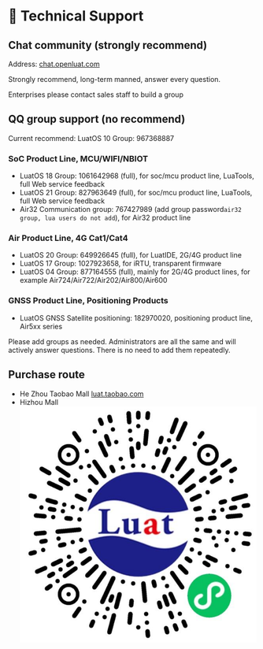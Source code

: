 # 💬 Technical Support

## Chat community (strongly recommend)

Address: [chat.openluat.com](https://chat.openluat.com)

Strongly recommend, long-term manned, answer every question.

Enterprises please contact sales staff to build a group

## QQ group support (no recommend)

Current recommend: LuatOS 10 Group: 967368887

### SoC Product Line, MCU/WIFI/NBIOT
* LuatOS 18 Group: 1061642968 (full), for soc/mcu product line, LuaTools, full Web service feedback
* LuatOS 21 Group: 827963649 (full), for soc/mcu product line, LuaTools, full Web service feedback
* Air32 Communication group: 767427989 (add group password` air32 group, lua users do not add `), for Air32 product line

### Air Product Line, 4G Cat1/Cat4
* LuatOS 20 Group: 649926645 (full), for LuatIDE, 2G/4G product line
* LuatOS 17 Group: 1027923658, for iRTU, transparent firmware
* LuatOS 04 Group: 877164555 (full), mainly for 2G/4G product lines, for example Air724/Air722/Air202/Air800/Air600

### GNSS Product Line, Positioning Products
* LuatOS GNSS Satellite positioning: 182970020, positioning product line, Air5xx series

Please add groups as needed. Administrators are all the same and will actively answer questions. There is no need to add them repeatedly.

## Purchase route

* He Zhou Taobao Mall [luat.taobao.com](https://luat.taobao.com)
* Hizhou Mall ![](luatos_shop.jpg)
